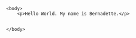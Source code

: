 <!DOCTYPE html>
<html>
    <head>
        <meta charset="utf-8">
        <meta http-equiv="X-UA-Compatible" content="IE=edge,chrome=1">
        <title></title>
        <meta name="description" content="">
        <meta name="viewport" content="width=device-width">
        <!-- <link rel="stylesheet" href="css/main.css"> -->
    </head>
    
    <body>
        <p>Hello World. My name is Bernadette.</p>


    </body>
    
</html>
